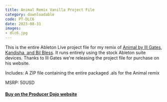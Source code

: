 ```yaml
---
title: Animal Remix Vanilla Project File
category: downloadable
code: PT-DLC6
date: 2023-08-31
images:
- dlc6.jpg
---
```


This is the entire Ableton Live project file for my remix of [Animal by Ill Gates, Kandisha, and Bil Bless](pt-t62). It runs entirely using the stock Ableton suite devices. Thanks to Ill Gates we're releasing the project file for purchase on his website.

Includes: A ZIP file containing the entire packaged .als for the Animal remix

MSRP: 50USD

#### [Buy on the Producer Dojo website](https://members.producerdojo.com/a/2147642139/LZ6h6XgH)